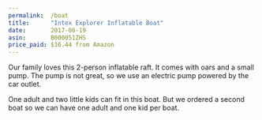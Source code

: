 ```yaml
---
permalink:  /boat
title:      "Intex Explorer Inflatable Boat"
date:       2017-06-19
asin:       B000051ZHS
price_paid: $16.44 from Amazon
---
```


Our family loves this 2-person inflatable raft. It comes with oars and a small
pump. The pump is not great, so we use an electric pump powered by the car
outlet.

One adult and two little kids can fit in this boat. But we ordered a second
boat so we can have one adult and one kid per boat.
